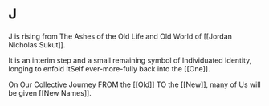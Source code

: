 # J

J is rising from The Ashes of the Old Life and Old World of [[Jordan Nicholas Sukut]]. 

It is an interim step and a small remaining symbol of Individuated Identity, longing to enfold ItSelf ever-more-fully back into the [[One]].  

On Our Collective Journey FROM the [[Old]] TO the [[New]], many of Us will be given [[New Names]]. 
